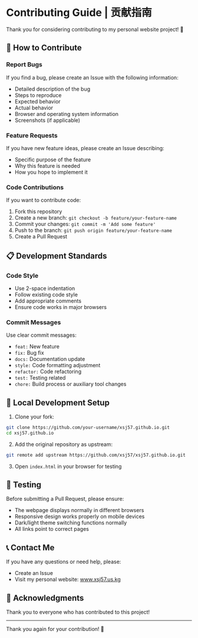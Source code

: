 # Contributing Guide | 贡献指南

Thank you for considering contributing to my personal website project! 🎉

## 🤝 How to Contribute

### Report Bugs
If you find a bug, please create an Issue with the following information:
- Detailed description of the bug
- Steps to reproduce
- Expected behavior
- Actual behavior
- Browser and operating system information
- Screenshots (if applicable)

### Feature Requests
If you have new feature ideas, please create an Issue describing:
- Specific purpose of the feature
- Why this feature is needed
- How you hope to implement it

### Code Contributions
If you want to contribute code:

1. Fork this repository
2. Create a new branch: `git checkout -b feature/your-feature-name`
3. Commit your changes: `git commit -m 'Add some feature'`
4. Push to the branch: `git push origin feature/your-feature-name`
5. Create a Pull Request

## 📋 Development Standards

### Code Style
- Use 2-space indentation
- Follow existing code style
- Add appropriate comments
- Ensure code works in major browsers

### Commit Messages
Use clear commit messages:
- `feat:` New feature
- `fix:` Bug fix
- `docs:` Documentation update
- `style:` Code formatting adjustment
- `refactor:` Code refactoring
- `test:` Testing related
- `chore:` Build process or auxiliary tool changes

## 🚀 Local Development Setup

1. Clone your fork:
```bash
git clone https://github.com/your-username/xsj57.github.io.git
cd xsj57.github.io
```

2. Add the original repository as upstream:
```bash
git remote add upstream https://github.com/xsj57/xsj57.github.io.git
```

3. Open `index.html` in your browser for testing

## 📝 Testing

Before submitting a Pull Request, please ensure:
- The webpage displays normally in different browsers
- Responsive design works properly on mobile devices
- Dark/light theme switching functions normally
- All links point to correct pages

## 📞 Contact Me

If you have any questions or need help, please:
- Create an Issue
- Visit my personal website: www.xsj57.us.kg

## 🙏 Acknowledgments

Thank you to everyone who has contributed to this project!

---

Thank you again for your contribution! 🌟 
